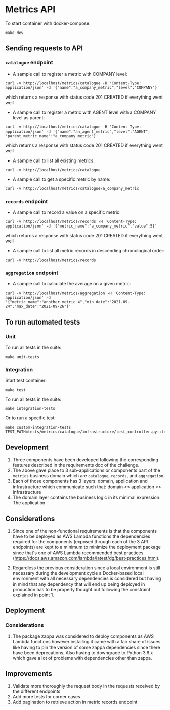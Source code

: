 # Metrics API

To start container with docker-compose:
```
make dev
```

## Sending requests to API

### `catalogue` endpoint

- A sample call to register a metric with COMPANY level:

```
curl -v http://localhost/metrics/catalogue -H 'Content-Type: application/json' -d '{"name":"a_company_metric","level":"COMPANY"}'
```
which returns a response with status code 201 CREATED if everything went well

- A sample call to register a metric with AGENT level with a COMPANY level as parent:

```
curl -v http://localhost/metrics/catalogue -H 'Content-Type: application/json' -d '{"name":"an_agent_metric","level":"AGENT", "parent_metric_name":"a_company_metric"}'
```
which returns a response with status code 201 CREATED if everything went well

- A sample call to list all existing metrics:

```
curl -v http://localhost/metrics/catalogue
```

- A sample call to get a specific metric by name:

```
curl -v http://localhost/metrics/catalogue/a_company_metric
```

### `records` endpoint

- A sample call to record a value on a specific metric:

```
curl -v http://localhost/metrics/records -H 'Content-Type: application/json' -d '{"metric_name":"a_company_metric","value":5}'
```
which returns a response with status code 201 CREATED if everything went well

- A sample call to list all metric records in descending chronological order:

```
curl -v http://localhost/metrics/records
```

### `aggregation` endpoint

- A sample call to calculate the average on a given metric:
```
curl -v http://localhost/metrics/aggregation -H 'Content-Type: application/json' -d '{"metric_name":"another_metric_4","min_date":"2021-09-24","max_date":"2021-09-26"}'
```

## To run automated tests

### Unit

To run all tests in the suite:
```
make unit-tests
```

### Integration

Start test container:
```
make test
```

To run all tests in the suite:
```
make integration-tests
```
Or to run a specific test:
```
make custom-integration-tests TEST_PATH=tests/metrics/catalogue/infrastructure/test_controller.py::test_when_metric_created_with_existent_parent
```

## Development

1. Three components have been developed following the corresponding features described in the requirements doc of
the challenge.
2. The above gave place to 3 sub-applications or components part of the `metrics` business domain which are `catalogue`, `records`,
and `aggregation`.
3. Each of those components has 3 layers: domain, application and infrastructure which communicate such that:
domain <> application <> infrastructure
4. The domain layer contains the business logic in its minimal expression. The application


## Considerations

1. Since one of the non-functional requirements is that the components have to be deployed as AWS Lambda functions
the dependencies required for the components (exposed through each of the 3 API endpoints) are kept to a minimum to
minimize the deployment package since that's one of AWS Lambda recommended best practices
(https://docs.aws.amazon.com/lambda/latest/dg/best-practices.html).

2. Regardless the previous consideration since a local environment is still necessary during the development cycle
a Docker-based local environment with all necessary dependencies is considered but having in mind that any
dependency that will end up being deployed in production has to be properly thought out following the
constraint explained in point 1.

## Deployment

### Considerations

1. The package zappa was considered to deploy components as AWS Lambda functions however installing it came
with a fair share of issues like having to pin the version of some zappa dependencies since there have been
deprecations. Also having to downgrade to Python 3.6.x which gave a lot of problems with dependencies other than
zappa.

## Improvements

1. Validate more thoroughly the request body in the requests received by the different endpoints
2. Add more tests for corner cases
3. Add pagination to retrieve action in metric records endpoint

